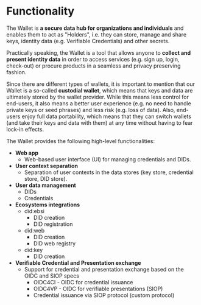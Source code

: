 # Functionality

The Wallet is **a secure data hub for organizations and individuals** and enables them to act as "Holders", i.e. they can store, manage and share keys, identity data (e.g. Verifiable Credentials) and other secrets.

Practically speaking, the Wallet is a tool that allows anyone to **collect and present identity data** in order to access services (e.g. sign up, login, check-out) or procure products in a seamless and privacy preserving fashion.

Since there are different types of wallets, it is important to mention that our Wallet is a so-called **custodial wallet**, which means that keys and data are ultimately stored by the wallet provider. While this means less control for end-users, it also means a better user experience (e.g. no need to handle private keys or seed phrases) and less risk (e.g. loss of data). Also, end-users enjoy full data portability, which means that they can switch wallets (and take their keys and data with them) at any time without having to fear lock-in effects.

The Wallet provides the following high-level functionalities:

* **Web app**
  * Web-based user interface (UI) for managing credentials and DIDs.
* **User context separation**
  * Separation of user contexts in the data stores (key store, credential store, DID store).
* **User data management**
  * DIDs
  * Credentials
* **Ecosystems integrations**
  * did:ebsi
    * DID creation
    * DID registration
  * did:web
    * DID creation
    * DID web registry
  * did:key
    * DID creation
* **Verifiable Credential and Presentation exchange**
  * Support for credential and presentation exchange based on the OIDC and SIOP specs
    * OIDC4CI - OIDC for credential issuance
    * OIDC4VP - OIDC for verifiable presentations (SIOP)
    * Credential issuance via SIOP protocol (custom protocol)
